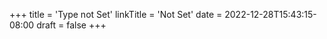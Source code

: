 +++
title = 'Type not Set'
linkTitle = 'Not Set'
date = 2022-12-28T15:43:15-08:00
draft = false
+++
